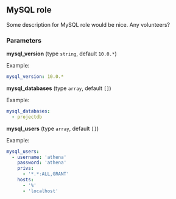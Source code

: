 ## MySQL role

Some description for MySQL role would be nice. Any volunteers?

### Parameters

**mysql_version** (type `string`, default `10.0.*`)

Example:
```yaml
mysql_version: 10.0.*
```

**mysql_databases** (type `array`, default `[]`)

Example:
```yaml
mysql_databases:
  - projectdb
```

**mysql_users** (type `array`, default `[]`)

Example:
```yaml
mysql_users:
  - username: 'athena'
    password: 'athena'
    privs:
      - '*.*:ALL,GRANT'
    hosts:
      - '%'
      - 'localhost'
```